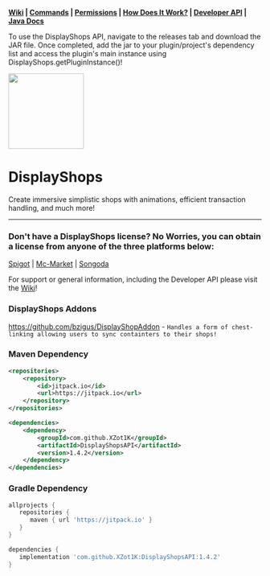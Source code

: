 **[Wiki](https://github.com/XZot1K/DisplayShopsAPI/wiki) | [Commands](https://github.com/XZot1K/DisplayShopsAPI/wiki/commands) | [Permissions](https://github.com/XZot1K/DisplayShopsAPI/wiki/permissions)
| [How Does It Work?](https://github.com/XZot1K/DisplayShopsAPI/wiki/shop-guide) | [Developer API](https://github.com/XZot1K/DisplayShopsAPI/wiki/developer-api)
| [Java Docs](https://xzot1k.github.io/DisplayShopsAPI/)**

To use the DisplayShops API, navigate to the releases tab and download the JAR file. Once completed, add the jar to your plugin/project's dependency list and access the plugin's main instance using
DisplayShops.getPluginInstance()!

<img src="https://imgur.com/mkPfGtg.png" width="150px" height="150px">

# DisplayShops

Create immersive simplistic shops with animations, efficient transaction handling, and much more!
***

### Don't have a DisplayShops license? No Worries, you can obtain a license from anyone of the three platforms below:

[Spigot](https://www.spigotmc.org/resources/•-display-shops-•-a-new-approach-to-player-shops-•.69766/) | [Mc-Market](https://www.mc-market.org/resources/11595/)
| [Songoda](https://songoda.com/marketplace/product/displayshops-displayshops.269)

For support or general information, including the Developer API please visit the [Wiki](https://github.com/XZot1K/DisplayShopsAPI/wiki)!

### DisplayShops Addons

https://github.com/bzigus/DisplayShopAddon - `Handles a form of chest-linking allowing users to sync containters to their shops!`

### Maven Dependency
```xml
<repositories>
    <repository>
        <id>jitpack.io</id>
        <url>https://jitpack.io</url>
    </repository>
</repositories>

<dependencies>
    <dependency>
        <groupId>com.github.XZot1K</groupId>
        <artifactId>DisplayShopsAPI</artifactId>
        <version>1.4.2</version>
    </dependency>
</dependencies>
```
### Gradle Dependency
```gradle
allprojects {
   repositories {
      maven { url 'https://jitpack.io' }
   }
}

dependencies {
   implementation 'com.github.XZot1K:DisplayShopsAPI:1.4.2'
}
```
